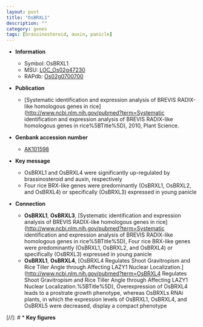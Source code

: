 ```yaml
---
layout: post
title: "OsBRXL1"
description: ""
category: genes
tags: [brassinosteroid, auxin, panicle]
---
```


* **Information**  
    + Symbol: OsBRXL1  
    + MSU: [LOC_Os02g47230](http://rice.uga.edu/cgi-bin/ORF_infopage.cgi?orf=LOC_Os02g47230)  
    + RAPdb: [Os02g0700700](http://rapdb.dna.affrc.go.jp/viewer/gbrowse_details/irgsp1?name=Os02g0700700)  

* **Publication**  
    + [Systematic identification and expression analysis of BREVIS RADIX-like homologous genes in rice](http://www.ncbi.nlm.nih.gov/pubmed?term=Systematic identification and expression analysis of BREVIS RADIX-like homologous genes in rice%5BTitle%5D), 2010, Plant Science.

* **Genbank accession number**  
    + [AK101598](http://www.ncbi.nlm.nih.gov/nuccore/AK101598)

* **Key message**  
    + OsBRXL1 and OsBRXL4 were significantly up-regulated by brassinosteroid and auxin, respectively
    + Four rice BRX-like genes were predominantly (OsBRXL1, OsBRXL2, and OsBRXL4) or specifically (OsBRXL3) expressed in young panicle

* **Connection**  
    + __OsBRXL1__, __OsBRXL3__, [Systematic identification and expression analysis of BREVIS RADIX-like homologous genes in rice](http://www.ncbi.nlm.nih.gov/pubmed?term=Systematic identification and expression analysis of BREVIS RADIX-like homologous genes in rice%5BTitle%5D), Four rice BRX-like genes were predominantly (OsBRXL1, OsBRXL2, and OsBRXL4) or specifically (OsBRXL3) expressed in young panicle
    + __OsBRXL1__, __OsBRXL4__, [OsBRXL4 Regulates Shoot Gravitropism and Rice Tiller Angle through Affecting LAZY1 Nuclear Localization.](http://www.ncbi.nlm.nih.gov/pubmed?term=OsBRXL4 Regulates Shoot Gravitropism and Rice Tiller Angle through Affecting LAZY1 Nuclear Localization.%5BTitle%5D),  Overexpression of OsBRXL4 leads to a prostrate growth phenotype, whereas OsBRXLs RNAi plants, in which the expression levels of OsBRXL1, OsBRXL4, and OsBRXL5 were decreased, display a compact phenotype

[//]: # * **Key figures**  


